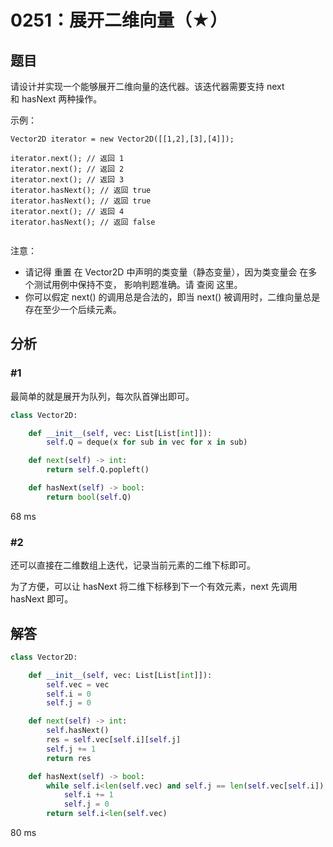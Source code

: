 # 0251：展开二维向量（★）


## 题目

请设计并实现一个能够展开二维向量的迭代器。该迭代器需要支持 next 和 hasNext 两种操作。


示例：

	Vector2D iterator = new Vector2D([[1,2],[3],[4]]);

	iterator.next(); // 返回 1
	iterator.next(); // 返回 2
	iterator.next(); // 返回 3
	iterator.hasNext(); // 返回 true
	iterator.hasNext(); // 返回 true
	iterator.next(); // 返回 4
	iterator.hasNext(); // 返回 false
	 

注意：
- 请记得 重置 在 Vector2D 中声明的类变量（静态变量），因为类变量会 在多个测试用例中保持不变，
影响判题准确。请 查阅 这里。
- 你可以假定 next() 的调用总是合法的，即当 next() 被调用时，二维向量总是存在至少一个后续元素。
 


## 分析

### #1

最简单的就是展开为队列，每次队首弹出即可。

```python
class Vector2D:

    def __init__(self, vec: List[List[int]]):
        self.Q = deque(x for sub in vec for x in sub)

    def next(self) -> int:
        return self.Q.popleft()

    def hasNext(self) -> bool:
        return bool(self.Q)
```
68 ms

### #2

还可以直接在二维数组上迭代，记录当前元素的二维下标即可。

为了方便，可以让 hasNext 将二维下标移到下一个有效元素，next 先调用 hasNext 即可。

## 解答

```python
class Vector2D:

    def __init__(self, vec: List[List[int]]):
        self.vec = vec
        self.i = 0
        self.j = 0

    def next(self) -> int:
        self.hasNext()
        res = self.vec[self.i][self.j]
        self.j += 1
        return res

    def hasNext(self) -> bool:
        while self.i<len(self.vec) and self.j == len(self.vec[self.i]):
            self.i += 1
            self.j = 0
        return self.i<len(self.vec)
```
80 ms
